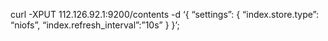 curl -XPUT 112.126.92.1:9200/contents -d ‘{ 
“settings”: { 
“index.store.type”: “niofs”, 
“index.refresh_interval”:”10s” 
} 
}’;